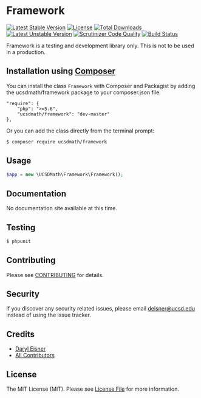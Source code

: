 # Framework

[![Latest Stable Version](https://poser.pugx.org/ucsdmath/Framework/v/stable)](https://packagist.org/packages/ucsdmath/Framework)
[![License](https://poser.pugx.org/ucsdmath/Framework/license)](https://packagist.org/packages/ucsdmath/Framework)
[![Total Downloads](https://poser.pugx.org/ucsdmath/Framework/downloads)](https://packagist.org/packages/ucsdmath/Framework)
[![Latest Unstable Version](https://poser.pugx.org/ucsdmath/Framework/v/unstable)](https://packagist.org/packages/ucsdmath/Framework)
[![Scrutinizer Code Quality](https://scrutinizer-ci.com/g/ucsdmath/Framework/badges/quality-score.png?b=master)](https://scrutinizer-ci.com/g/ucsdmath/Framework/?branch=master)
[![Build Status](https://scrutinizer-ci.com/g/ucsdmath/Framework/badges/build.png?b=master)](https://scrutinizer-ci.com/g/ucsdmath/Framework/build-status/master)

Framework is a testing and development library only. This is not to be used in a production.

## Installation using [Composer](http://getcomposer.org/)
You can install the class ```Framework``` with Composer and Packagist by
adding the ucsdmath/framework package to your composer.json file:

```
"require": {
    "php": ">=5.6",
    "ucsdmath/framework": "dev-master"
},
```
Or you can add the class directly from the terminal prompt:

```bash
$ composer require ucsdmath/framework
```

## Usage

``` php
$app = new \UCSDMath\Framework\Framework();
```

## Documentation

No documentation site available at this time.
<!-- [Check out the documentation](http://math.ucsd.edu/~deisner/documentation/Framework/) -->

## Testing

``` bash
$ phpunit
```

## Contributing

Please see [CONTRIBUTING](CONTRIBUTING.md) for details.

## Security

If you discover any security related issues, please email deisner@ucsd.edu instead of using the issue tracker.

## Credits

- [Daryl Eisner](https://github.com/UCSDMath)
- [All Contributors](../../contributors)

## License

The MIT License (MIT). Please see [License File](LICENSE) for more information.
